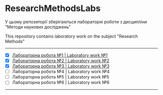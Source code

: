 # ResearchMethodsLabs
У цьому репозиторії зберігаються лабораторні роботи з дисципліни "Методи наукових досліджень"

This repository contains laboratory work on the subject "Research Methods"

--------------------------------------------------------------------------
- [x] [Лабораторна робота №1 | Laboratory work №1](https://drive.google.com/drive/folders/1ftx_LHdRuFX5lAx0HrQt__LPY-rgSoHP?usp=sharing)
- [x] [Лабораторна робота №2 | Laboratory work №2](https://drive.google.com/drive/folders/1J8ogHZmaLfbG9mm66iVRoFY-711WHDX5?usp=sharing)
- [x] [Лабораторна робота №3 | Laboratory work №3](https://drive.google.com/drive/folders/1SnQ0c2isRBpNcHSCZmIlt-ZI_wA_MRar?usp=sharing)
- [ ] Лабораторна робота №4 | Laboratory work №4
- [ ] Лабораторна робота №5 | Laboratory work №5
- [ ] Лабораторна робота №6 | Laboratory work №6
--------------------------------------------------------------------------
